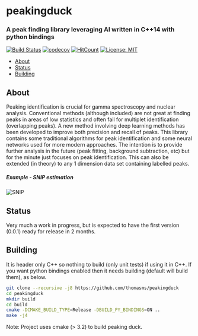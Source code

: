 # peakingduck


### A peak finding library leveraging AI written in C++14 with python bindings

[![Build Status](https://api.travis-ci.com/thomasms/peakingduck.svg?branch=master)](https://travis-ci.com/thomasms/peakingduck)
[![codecov](https://codecov.io/gh/thomasms/peakingduck/branch/master/graph/badge.svg)](https://codecov.io/gh/thomasms/peakingduck)
[![HitCount](http://hits.dwyl.io/thomasms/peakingduck.svg)](http://hits.dwyl.io/thomasms/peakingduck)
[![License: MIT](https://img.shields.io/badge/License-MIT-yellow.svg)](https://opensource.org/licenses/MIT)

- [About](#about)
- [Status](#status)
- [Building](#building)

About
------
Peaking identification is crucial for gamma spectroscopy and nuclear analysis. Conventional methods (although included) are not great at finding peaks in areas of low statistics and often fail for multiplet identification (overlapping peaks). A new method involving deep learning methods has been developed to improve both precision and recall of peaks. This library contains some traditional algorithms for peak identification and some neural networks used for more modern approaches. The intention is to provide further analysis in the future (peak fitting, background subtraction, etc) but for the minute just focuses on peak identification. This can also be extended (in theory) to any 1 dimension data set containing labelled peaks.

##### Example - SNIP estimation
![SNIP](https://github.com/thomasms/peakingduck/blob/master/figures/sample.png)

Status
------
Very much a work in progress, but is expected to have the first version (0.0.1) ready for release in 2 months.

Building
------
It is header only C++ so nothing to build (only unit tests) if using it in C++. 
If you want python bindings enabled then it needs building (default will build them), as below.
```bash
git clone --recursive -j8 https://github.com/thomasms/peakingduck
cd peakingduck
mkdir build
cd build
cmake -DCMAKE_BUILD_TYPE=Release -DBUILD_PY_BINDINGS=ON ..
make -j4
```
Note: Project uses cmake (> 3.2) to build peaking duck.
